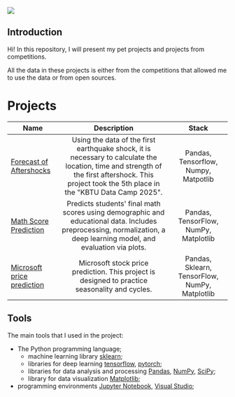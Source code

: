 ![](https://images.unsplash.com/photo-1561494653-744c43aed0c1?q=80&w=2694&auto=format&fit=crop&ixlib=rb-4.1.0&ixid=M3wxMjA3fDB8MHxwaG90by1wYWdlfHx8fGVufDB8fHx8fA%3D%3D)

## Introduction
Hi! In this repository, I will present my pet projects and projects from competitions.

All the data in these projects is either from the competitions that allowed me to use the data or from open sources.

# Projects
Name|Description | Stack
-----------|:-------:|:--------:
[Forecast of Aftershocks](https://github.com/Alexloroo/my_projects/tree/d057149e491402af5ced367c7e6834da61ca7d5e/Forecast-of-aftershock) | Using the data of the first earthquake shock, it is necessary to calculate the location, time and strength of the first aftershock. This project took the 5th place in the "KBTU Data Camp 2025". | Pandas, Tensorflow, Numpy, Matpotlib
[Math Score Prediction](https://github.com/Alexloroo/my_projects/tree/main/Score-prediction) | 	Predicts students' final math scores using demographic and educational data. Includes preprocessing, normalization, a deep learning model, and evaluation via plots. | Pandas, TensorFlow, NumPy, Matplotlib
[Microsoft price prediction](https://github.com/Alexloroo/my_projects/tree/main/Microsoft-price-prediction) | Microsoft stock price prediction. This project is designed to practice seasonality and cycles. | Pandas, Sklearn, TensorFlow, NumPy, Matplotlib

## Tools
The main tools that I used in the project:
* The Python programming language;
  + machine learning library  [sklearn](https://www.sklearn.org/);
  + libraries for deep learning [tensorflow](https://www.tensorflow.org/), [pytorch](https://pytorch.org/);
  + libraries for data analysis and processing [Pandas](https://pandas.pydata.org/), [NumPy](https://numpy.org/),  [SciPy](https://scipy.org/);
  + library for data visualization [Matplotlib](https://matplotlib.org/);
* programming environments [Jupyter Notebook](https://jupyter.org/), [Visual Studio](https://code.visualstudio.com/);
